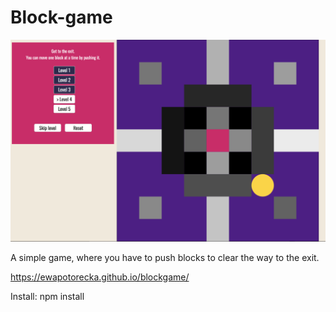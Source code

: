 # Block-game

![](blocksmin.png)

A simple game, where you have to push blocks to clear the way to the exit.

https://ewapotorecka.github.io/blockgame/

Install:
npm install
